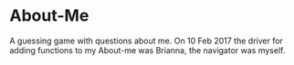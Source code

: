 # About-Me
A guessing game with questions about me.
On 10 Feb 2017 the driver for adding functions to my About-me was Brianna, the navigator was myself.
